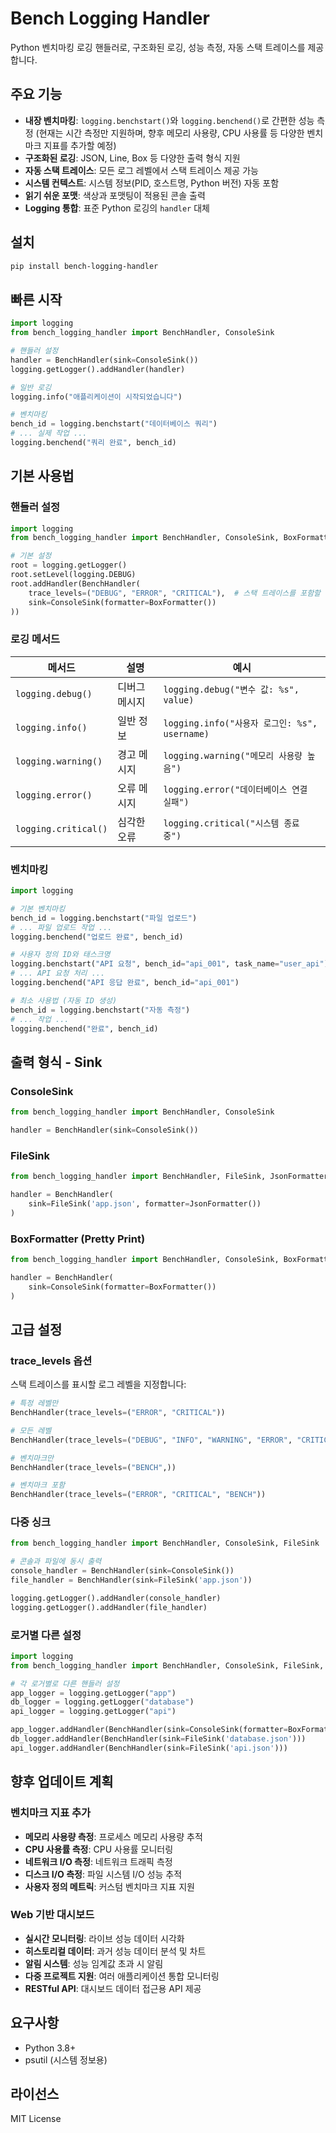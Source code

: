 # Bench Logging Handler

Python 벤치마킹 로깅 핸들러로, 구조화된 로깅, 성능 측정, 자동 스택 트레이스를 제공합니다.

## 주요 기능

- **내장 벤치마킹**: `logging.benchstart()`와 `logging.benchend()`로 간편한 성능 측정 (현재는 시간 측정만 지원하며, 향후 메모리 사용량, CPU 사용률 등 다양한 벤치마크 지표를 추가할 예정) 
- **구조화된 로깅**: JSON, Line, Box 등 다양한 출력 형식 지원
- **자동 스택 트레이스**: 모든 로그 레벨에서 스택 트레이스 제공 가능
- **시스템 컨텍스트**: 시스템 정보(PID, 호스트명, Python 버전) 자동 포함
- **읽기 쉬운 포맷**: 색상과 포맷팅이 적용된 콘솔 출력
- **Logging 통합**: 표준 Python 로깅의 `handler` 대체

## 설치

```bash
pip install bench-logging-handler
```

## 빠른 시작

```python
import logging
from bench_logging_handler import BenchHandler, ConsoleSink

# 핸들러 설정
handler = BenchHandler(sink=ConsoleSink())
logging.getLogger().addHandler(handler)

# 일반 로깅
logging.info("애플리케이션이 시작되었습니다")

# 벤치마킹
bench_id = logging.benchstart("데이터베이스 쿼리")
# ... 실제 작업 ...
logging.benchend("쿼리 완료", bench_id)
```

## 기본 사용법

### 핸들러 설정

```python
import logging
from bench_logging_handler import BenchHandler, ConsoleSink, BoxFormatter

# 기본 설정
root = logging.getLogger()
root.setLevel(logging.DEBUG)
root.addHandler(BenchHandler(
    trace_levels=("DEBUG", "ERROR", "CRITICAL"),  # 스택 트레이스를 포함할 레벨
    sink=ConsoleSink(formatter=BoxFormatter())
))
```

### 로깅 메서드

| 메서드 | 설명 | 예시 |
|--------|------|------|
| `logging.debug()` | 디버그 메시지 | `logging.debug("변수 값: %s", value)` |
| `logging.info()` | 일반 정보 | `logging.info("사용자 로그인: %s", username)` |
| `logging.warning()` | 경고 메시지 | `logging.warning("메모리 사용량 높음")` |
| `logging.error()` | 오류 메시지 | `logging.error("데이터베이스 연결 실패")` |
| `logging.critical()` | 심각한 오류 | `logging.critical("시스템 종료 중")` |

### 벤치마킹

```python
import logging

# 기본 벤치마킹
bench_id = logging.benchstart("파일 업로드")
# ... 파일 업로드 작업 ...
logging.benchend("업로드 완료", bench_id)

# 사용자 정의 ID와 태스크명
logging.benchstart("API 요청", bench_id="api_001", task_name="user_api")
# ... API 요청 처리 ...
logging.benchend("API 응답 완료", bench_id="api_001")

# 최소 사용법 (자동 ID 생성)
bench_id = logging.benchstart("자동 측정")
# ... 작업 ...
logging.benchend("완료", bench_id)
```

## 출력 형식 - Sink

### ConsoleSink

```python
from bench_logging_handler import BenchHandler, ConsoleSink

handler = BenchHandler(sink=ConsoleSink())
```

### FileSink

```python
from bench_logging_handler import BenchHandler, FileSink, JsonFormatter

handler = BenchHandler(
    sink=FileSink('app.json', formatter=JsonFormatter())
)
```

### BoxFormatter (Pretty Print)

```python
from bench_logging_handler import BenchHandler, ConsoleSink, BoxFormatter

handler = BenchHandler(
    sink=ConsoleSink(formatter=BoxFormatter())
)
```

## 고급 설정

### trace_levels 옵션

스택 트레이스를 표시할 로그 레벨을 지정합니다:

```python
# 특정 레벨만
BenchHandler(trace_levels=("ERROR", "CRITICAL"))

# 모든 레벨
BenchHandler(trace_levels=("DEBUG", "INFO", "WARNING", "ERROR", "CRITICAL"))

# 벤치마크만
BenchHandler(trace_levels=("BENCH",))

# 벤치마크 포함
BenchHandler(trace_levels=("ERROR", "CRITICAL", "BENCH"))
```

### 다중 싱크

```python
from bench_logging_handler import BenchHandler, ConsoleSink, FileSink

# 콘솔과 파일에 동시 출력
console_handler = BenchHandler(sink=ConsoleSink())
file_handler = BenchHandler(sink=FileSink('app.json'))

logging.getLogger().addHandler(console_handler)
logging.getLogger().addHandler(file_handler)
```

### 로거별 다른 설정

```python
import logging
from bench_logging_handler import BenchHandler, ConsoleSink, FileSink, BoxFormatter

# 각 로거별로 다른 핸들러 설정
app_logger = logging.getLogger("app")
db_logger = logging.getLogger("database")
api_logger = logging.getLogger("api")

app_logger.addHandler(BenchHandler(sink=ConsoleSink(formatter=BoxFormatter())))
db_logger.addHandler(BenchHandler(sink=FileSink('database.json')))
api_logger.addHandler(BenchHandler(sink=FileSink('api.json')))
```

## 향후 업데이트 계획

### 벤치마크 지표 추가
- **메모리 사용량 측정**: 프로세스 메모리 사용량 추적
- **CPU 사용률 측정**: CPU 사용률 모니터링
- **네트워크 I/O 측정**: 네트워크 트래픽 측정
- **디스크 I/O 측정**: 파일 시스템 I/O 성능 추적
- **사용자 정의 메트릭**: 커스텀 벤치마크 지표 지원

### Web 기반 대시보드
- **실시간 모니터링**: 라이브 성능 데이터 시각화
- **히스토리컬 데이터**: 과거 성능 데이터 분석 및 차트
- **알림 시스템**: 성능 임계값 초과 시 알림
- **다중 프로젝트 지원**: 여러 애플리케이션 통합 모니터링
- **RESTful API**: 대시보드 데이터 접근용 API 제공

## 요구사항

- Python 3.8+
- psutil (시스템 정보용)

## 라이선스

MIT License